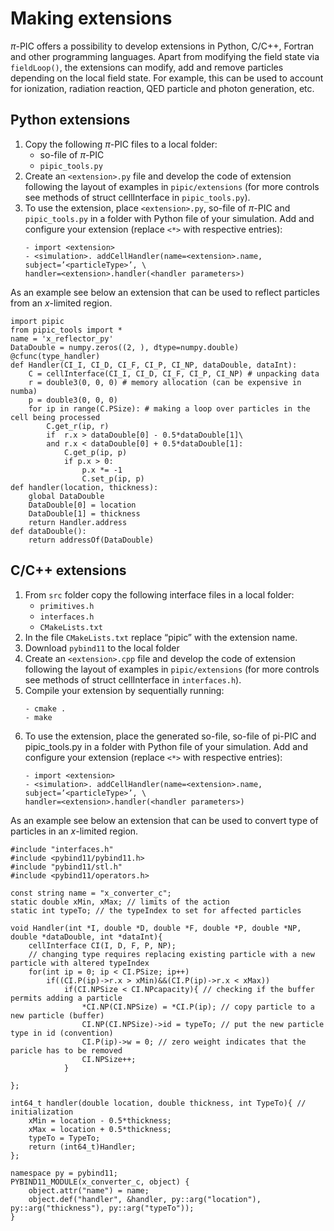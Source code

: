 # Making extensions

$\pi$-PIC offers a possibility to develop extensions in Python, C/C++, Fortran and other programming languages. Apart from modifying the field state via `fieldLoop()`, the extensions can modify, add and remove particles depending on the local field state. For example, this can be used to account for ionization, radiation reaction, QED particle and photon generation, etc.

Python extensions
--
1.	Copy the following $\pi$-PIC files to a local folder:
    - so-file of $\pi$-PIC
    - `pipic_tools.py`
2.	Create an `<extension>.py` file and develop the code of extension following the layout of examples in `pipic/extensions` (for more controls see methods of struct cellInterface in `pipic_tools.py`).
3.	To use the extension, place `<extension>.py`, so-file of $\pi$-PIC and `pipic_tools.py` in a folder with Python file of your simulation. Add and configure your extension (replace `<*>` with respective entries):
    ```
    - import <extension> 
    - <simulation>. addCellHandler(name=<extension>.name, subject=’<particleType>’, \
    handler=<extension>.handler(<handler parameters>)
    ```

As an example see below an extension that can be used to reflect particles from an $x$-limited region.
```
import pipic
from pipic_tools import *
name = 'x_reflector_py'
DataDouble = numpy.zeros((2, ), dtype=numpy.double) 
@cfunc(type_handler)
def Handler(CI_I, CI_D, CI_F, CI_P, CI_NP, dataDouble, dataInt):
    C = cellInterface(CI_I, CI_D, CI_F, CI_P, CI_NP) # unpacking data   
    r = double3(0, 0, 0) # memory allocation (can be expensive in numba)
    p = double3(0, 0, 0) 
    for ip in range(C.PSize): # making a loop over particles in the cell being processed
        C.get_r(ip, r)
        if  r.x > dataDouble[0] - 0.5*dataDouble[1]\
        and r.x < dataDouble[0] + 0.5*dataDouble[1]:
            C.get_p(ip, p)
            if p.x > 0:
                p.x *= -1
                C.set_p(ip, p)
def handler(location, thickness):
    global DataDouble
    DataDouble[0] = location
    DataDouble[1] = thickness
    return Handler.address
def dataDouble():
    return addressOf(DataDouble) 
```

C/C++ extensions
--
1.	From `src` folder copy the following interface files in a local folder:
    - `primitives.h`
    - `interfaces.h`
    - `CMakeLists.txt`
2.	In the file `CMakeLists.txt` replace “pipic” with the extension name.
3.	Download `pybind11` to the local folder
4.	Create an `<extension>.cpp` file and develop the code of extension following the layout of examples in `pipic/extensions` (for more controls see methods of struct cellInterface in `interfaces.h`).
5.	Compile your extension by sequentially running:
    ```
    - cmake .
    - make
    ```
6.	To use the extension, place the generated so-file, so-file of pi-PIC and pipic_tools.py in a folder with Python file of your simulation. Add and configure your extension (replace `<*>` with respective entries):
    ```
    - import <extension> 
    - <simulation>. addCellHandler(name=<extension>.name, subject=’<particleType>’, \
    handler=<extension>.handler(<handler parameters>)
    ```

As an example see below an extension that can be used to convert type of particles in an $x$-limited region.

```
#include "interfaces.h"
#include <pybind11/pybind11.h>
#include "pybind11/stl.h"
#include <pybind11/operators.h>

const string name = "x_converter_c";
static double xMin, xMax; // limits of the action
static int typeTo; // the typeIndex to set for affected particles

void Handler(int *I, double *D, double *F, double *P, double *NP, double *dataDouble, int *dataInt){
    cellInterface CI(I, D, F, P, NP);
    // changing type requires replacing existing particle with a new particle with altered typeIndex
    for(int ip = 0; ip < CI.PSize; ip++)
        if((CI.P(ip)->r.x > xMin)&&(CI.P(ip)->r.x < xMax))
            if(CI.NPSize < CI.NPcapacity){ // checking if the buffer permits adding a particle 
                *CI.NP(CI.NPSize) = *CI.P(ip); // copy particle to a new particle (buffer)
                CI.NP(CI.NPSize)->id = typeTo; // put the new particle type in id (convention)
                CI.P(ip)->w = 0; // zero weight indicates that the paricle has to be removed
                CI.NPSize++;
            }
    
};

int64_t handler(double location, double thickness, int TypeTo){ // initialization
    xMin = location - 0.5*thickness;
    xMax = location + 0.5*thickness;
    typeTo = TypeTo;
    return (int64_t)Handler;
};

namespace py = pybind11;
PYBIND11_MODULE(x_converter_c, object) {
    object.attr("name") = name;
    object.def("handler", &handler, py::arg("location"), py::arg("thickness"), py::arg("typeTo"));
}
```